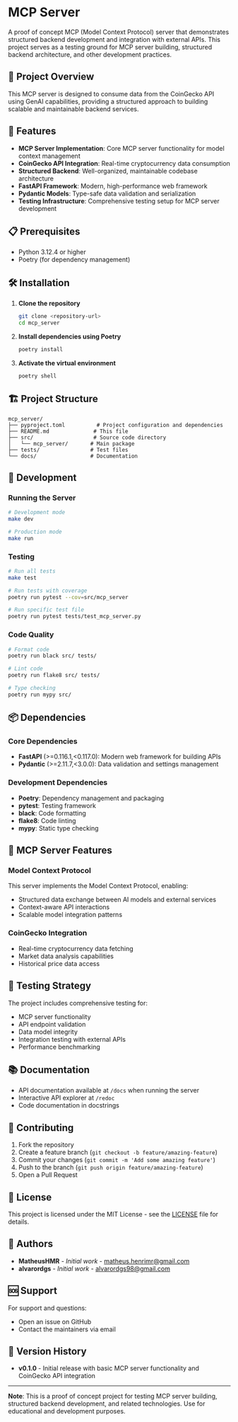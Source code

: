 ﻿# MCP Server

A proof of concept MCP (Model Context Protocol) server that demonstrates structured backend development and integration with external APIs. This project serves as a testing ground for MCP server building, structured backend architecture, and other development practices.

## 🎯 Project Overview

This MCP server is designed to consume data from the CoinGecko API using GenAI capabilities, providing a structured approach to building scalable and maintainable backend services.

## 🚀 Features

- **MCP Server Implementation**: Core MCP server functionality for model context management
- **CoinGecko API Integration**: Real-time cryptocurrency data consumption
- **Structured Backend**: Well-organized, maintainable codebase architecture
- **FastAPI Framework**: Modern, high-performance web framework
- **Pydantic Models**: Type-safe data validation and serialization
- **Testing Infrastructure**: Comprehensive testing setup for MCP server development

## 📋 Prerequisites

- Python 3.12.4 or higher
- Poetry (for dependency management)

## 🛠️ Installation

1. **Clone the repository**
   ```bash
   git clone <repository-url>
   cd mcp_server
   ```

2. **Install dependencies using Poetry**
   ```bash
   poetry install
   ```

3. **Activate the virtual environment**
   ```bash
   poetry shell
   ```

## 🏗️ Project Structure

```
mcp_server/
├── pyproject.toml          # Project configuration and dependencies
├── README.md              # This file
├── src/                   # Source code directory
│   └── mcp_server/       # Main package
├── tests/                # Test files
└── docs/                 # Documentation
```

## 🔧 Development

### Running the Server

```bash
# Development mode
make dev

# Production mode
make run
```

### Testing

```bash
# Run all tests
make test

# Run tests with coverage
poetry run pytest --cov=src/mcp_server

# Run specific test file
poetry run pytest tests/test_mcp_server.py
```

### Code Quality

```bash
# Format code
poetry run black src/ tests/

# Lint code
poetry run flake8 src/ tests/

# Type checking
poetry run mypy src/
```

## 📦 Dependencies

### Core Dependencies
- **FastAPI** (>=0.116.1,<0.117.0): Modern web framework for building APIs
- **Pydantic** (>=2.11.7,<3.0.0): Data validation and settings management

### Development Dependencies
- **Poetry**: Dependency management and packaging
- **pytest**: Testing framework
- **black**: Code formatting
- **flake8**: Code linting
- **mypy**: Static type checking

## 🔌 MCP Server Features

### Model Context Protocol
This server implements the Model Context Protocol, enabling:
- Structured data exchange between AI models and external services
- Context-aware API interactions
- Scalable model integration patterns

### CoinGecko Integration
- Real-time cryptocurrency data fetching
- Market data analysis capabilities
- Historical price data access

## 🧪 Testing Strategy

The project includes comprehensive testing for:
- MCP server functionality
- API endpoint validation
- Data model integrity
- Integration testing with external APIs
- Performance benchmarking

## 📚 Documentation

- API documentation available at `/docs` when running the server
- Interactive API explorer at `/redoc`
- Code documentation in docstrings

## 🤝 Contributing

1. Fork the repository
2. Create a feature branch (`git checkout -b feature/amazing-feature`)
3. Commit your changes (`git commit -m 'Add some amazing feature'`)
4. Push to the branch (`git push origin feature/amazing-feature`)
5. Open a Pull Request

## 📄 License

This project is licensed under the MIT License - see the [LICENSE](LICENSE) file for details.

## 👥 Authors

- **MatheusHMR** - *Initial work* - [matheus.henrimr@gmail.com](mailto:matheus.henrimr@gmail.com)
- **alvarordgs** - *Initial work* - [alvarordgs98@gmail.com](mailto:alvarordgs98@gmail.com)

## 🆘 Support

For support and questions:
- Open an issue on GitHub
- Contact the maintainers via email

## 🔄 Version History

- **v0.1.0** - Initial release with basic MCP server functionality and CoinGecko API integration

---

**Note**: This is a proof of concept project for testing MCP server building, structured backend development, and related technologies. Use for educational and development purposes.

